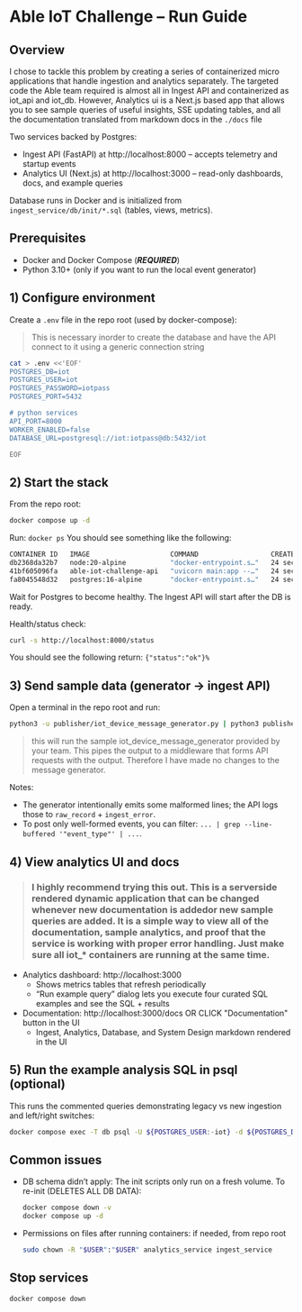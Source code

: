 # Able IoT Challenge – Run Guide

## Overview
I chose to tackle this problem by creating a series of containerized micro applications that handle ingestion and analytics separately. The targeted code the Able team required is almost all in Ingest API and containerized as iot_api and iot_db. However, Analytics ui is a Next.js based app that allows you to see sample queries of useful insights, SSE updating tables, and all the documentation translated from markdown docs in the ```./docs``` file

Two services backed by Postgres:
- Ingest API (FastAPI) at http://localhost:8000 – accepts telemetry and startup events
- Analytics UI (Next.js) at http://localhost:3000 – read-only dashboards, docs, and example queries

Database runs in Docker and is initialized from `ingest_service/db/init/*.sql` (tables, views, metrics).

## Prerequisites
- Docker and Docker Compose (***REQUIRED***)
- Python 3.10+ (only if you want to run the local event generator)

## 1) Configure environment
Create a `.env` file in the repo root (used by docker-compose):

  > This is necessary inorder to create the database and have the API connect to it using a generic connection string 

```bash
cat > .env <<'EOF'
POSTGRES_DB=iot
POSTGRES_USER=iot
POSTGRES_PASSWORD=iotpass
POSTGRES_PORT=5432

# python services
API_PORT=8000
WORKER_ENABLED=false   
DATABASE_URL=postgresql://iot:iotpass@db:5432/iot 

EOF
```

## 2) Start the stack
From the repo root:

```bash
docker compose up -d
```

Run: ``` docker ps ```
You should see something like the following: 
```bash
CONTAINER ID   IMAGE                    COMMAND                  CREATED          STATUS                    PORTS                    NAMES
db2368da32b7   node:20-alpine           "docker-entrypoint.s…"   24 seconds ago   Up 18 seconds             0.0.0.0:3000->3000/tcp   iot_analytics
41bf605096fa   able-iot-challenge-api   "uvicorn main:app --…"   24 seconds ago   Up 18 seconds             0.0.0.0:8000->8000/tcp   iot_api
fa8045548d32   postgres:16-alpine       "docker-entrypoint.s…"   24 seconds ago   Up 24 seconds (healthy)   0.0.0.0:5432->5432/tcp   iot_db
```

Wait for Postgres to become healthy. The Ingest API will start after the DB is ready.

Health/status check:
```bash
curl -s http://localhost:8000/status
```
You should see the following return: ```{"status":"ok"}%```

## 3) Send sample data (generator → ingest API)
Open a terminal in the repo root and run:

```bash
python3 -u publisher/iot_device_message_generator.py | python3 publisher/pipe_to_api.py --url http://localhost:8000/ingest --batch 1 --verbose
```
> this will run the sample iot_device_message_generator provided by your team. This pipes the output to a middleware that forms API requests with the output. Therefore I have made no changes to the message generator. 

Notes:
- The generator intentionally emits some malformed lines; the API logs those to `raw_record` + `ingest_error`.
- To post only well-formed events, you can filter: `... | grep --line-buffered '"event_type"' | ...`.

## 4) View analytics UI and docs
> ### I highly recommend trying this out. This is a serverside rendered dynamic application that can be changed whenever new documentation is addedor new sample queries are added. It is a simple way to view all of the documentation, sample analytics, and proof that the service is working with proper error handling. Just make sure all iot_* containers are running at the same time.

- Analytics dashboard: http://localhost:3000
  - Shows metrics tables that refresh periodically
  - “Run example query” dialog lets you execute four curated SQL examples and see the SQL + results
- Documentation: http://localhost:3000/docs OR CLICK "Documentation" button in the UI
  - Ingest, Analytics, Database, and System Design markdown rendered in the UI

## 5) Run the example analysis SQL in psql (optional)
This runs the commented queries demonstrating legacy vs new ingestion and left/right switches:

```bash
docker compose exec -T db psql -U ${POSTGRES_USER:-iot} -d ${POSTGRES_DB:-iot} -f ingest_service/db/queries/analysis_examples.sql
```

## Common issues
- DB schema didn’t apply: The init scripts only run on a fresh volume. To re-init (DELETES ALL DB DATA):
  ```bash
  docker compose down -v
  docker compose up -d
  ```
- Permissions on files after running containers: if needed, from repo root
  ```bash
  sudo chown -R "$USER":"$USER" analytics_service ingest_service
  ```

## Stop services
```bash
docker compose down
```
